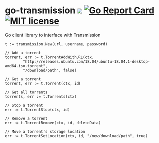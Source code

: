 # go-transmission [![](https://godoc.org/github.com/jordanpotter/go-transmission?status.svg)](https://godoc.org/github.com/jordanpotter/go-transmission) [![Go Report Card](https://goreportcard.com/badge/github.com/jordanpotter/go-transmission)](https://goreportcard.com/report/github.com/jordanpotter/go-transmission) [![MIT license](http://img.shields.io/badge/license-MIT-brightgreen.svg)](http://opensource.org/licenses/MIT)

Go client library to interface with Transmission

```golang
t := transmission.New(url, username, password)

// Add a torrent
torrent, err := t.TorrentAddWithURL(ctx,
        "http://releases.ubuntu.com/18.04/ubuntu-18.04.1-desktop-amd64.iso.torrent",
        "/download/path", false)

// Get a torrent
torrent, err := t.Torrent(ctx, id)

// Get all torrents
torrents, err := t.Torrents(ctx)

// Stop a torrent
err := t.TorrentStop(ctx, id)

// Remove a torrent
err := t.TorrentRemove(ctx, id, deleteData)

// Move a torrent's storage location
err := t.TorrentSetLocation(ctx, id, "/new/download/path", true)
```

